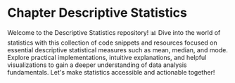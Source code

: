 # Chapter Descriptive Statistics
 Welcome to the Descriptive Statistics repository! 📊 Dive into the world of statistics with this collection of code snippets and resources focused on essential descriptive statistical measures such as mean, median, and mode. Explore practical implementations, intuitive explanations, and helpful visualizations to gain a deeper understanding of data analysis fundamentals. Let's make statistics accessible and actionable together!
